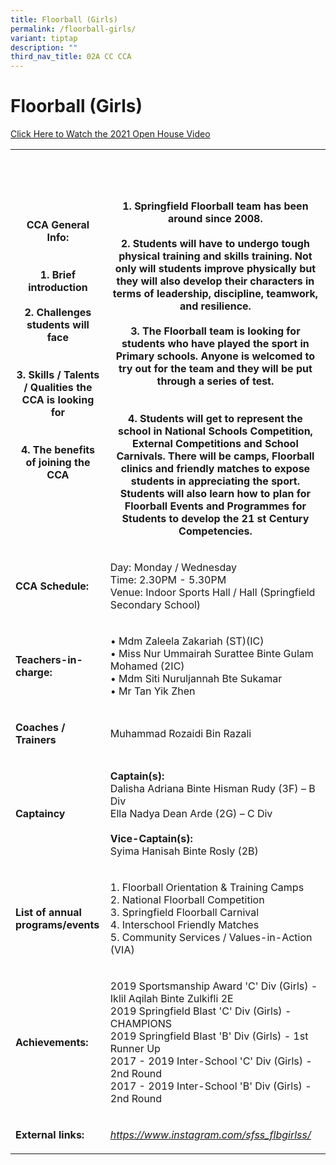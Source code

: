 ```yaml
---
title: Floorball (Girls)
permalink: /floorball-girls/
variant: tiptap
description: ""
third_nav_title: 02A CC CCA
---
```

<h1><strong>Floorball (Girls)</strong></h1>
<p></p>
<p><a href="https://youtu.be/gj1S70I3sJ4" rel="noopener noreferrer nofollow" target="_blank"><u>Click Here to Watch the 2021 Open House Video</u></a>
</p>
<p></p>
<table style="minWidth: 50px">
<colgroup>
<col>
<col>
</colgroup>
<tbody>
<tr>
<th rowspan="1" colspan="1">
<p><strong>CCA General Info:<br><br><br>1. Brief introduction<br><br>2. Challenges students will face<br><br><br>3. Skills / Talents / Qualities the CCA is looking for<br><br><br>4. The benefits of joining the CCA</strong>
</p>
</th>
<th rowspan="1" colspan="1">
<p>
<br>
<br>
<br>1. Springfield Floorball team has been around since 2008.
<br>
<br>2. Students will have to undergo tough physical training and skills training.
Not only will students improve physically but they will also develop their
characters in terms of leadership, discipline, teamwork, and resilience.
<br>
<br>3. The Floorball team is looking for students who have played the sport
in Primary schools. Anyone is welcomed to try out for the team and they
will be put through a series of test.
<br>
<br>
<br>4. Students will get to represent the school in National Schools Competition,
External Competitions and School Carnivals. There will be camps, Floorball
clinics and friendly matches to expose students in appreciating the sport.
Students will also learn how to plan for Floorball Events and Programmes
for Students to develop the 21 st Century Competencies.</p>
</th>
</tr>
<tr>
<td rowspan="1" colspan="1">
<p><strong>CCA Schedule:</strong>
</p>
</td>
<td rowspan="1" colspan="1">
<p>Day: Monday / Wednesday
<br>Time: 2.30PM - 5.30PM
<br>Venue: Indoor Sports Hall / Hall (Springfield Secondary School)</p>
</td>
</tr>
<tr>
<td rowspan="1" colspan="1">
<p><strong>Teachers-in-charge:</strong>
</p>
</td>
<td rowspan="1" colspan="1">
<p>• Mdm Zaleela Zakariah (ST)(IC)
<br>• Miss Nur Ummairah Surattee Binte Gulam Mohamed (2IC)
<br>• Mdm Siti Nuruljannah Bte Sukamar
<br>• Mr Tan Yik Zhen</p>
</td>
</tr>
<tr>
<td rowspan="1" colspan="1">
<p><strong>Coaches / Trainers</strong>
</p>
</td>
<td rowspan="1" colspan="1">
<p>Muhammad Rozaidi Bin Razali</p>
</td>
</tr>
<tr>
<td rowspan="1" colspan="1">
<p><strong>Captaincy</strong>
</p>
</td>
<td rowspan="1" colspan="1">
<p><strong>Captain(s):</strong>
<br>Dalisha Adriana Binte Hisman Rudy (3F) – B Div
<br>Ella Nadya Dean Arde (2G) – C Div
<br>
<br><strong>Vice-Captain(s):</strong>
<br>Syima Hanisah Binte Rosly (2B)</p>
</td>
</tr>
<tr>
<td rowspan="1" colspan="1">
<p><strong>List of annual programs/events</strong>
</p>
</td>
<td rowspan="1" colspan="1">
<p>1. Floorball Orientation &amp; Training Camps
<br>2. National Floorball Competition
<br>3. Springfield Floorball Carnival
<br>4. Interschool Friendly Matches
<br>5. Community Services / Values-in-Action (VIA)</p>
</td>
</tr>
<tr>
<td rowspan="1" colspan="1">
<p><strong>Achievements:</strong>
</p>
</td>
<td rowspan="1" colspan="1">
<p>2019 Sportsmanship Award 'C' Div (Girls) - Iklil Aqilah Binte Zulkifli
2E
<br>2019 Springfield Blast 'C' Div (Girls) - CHAMPIONS
<br>2019 Springfield Blast 'B' Div (Girls) - 1st Runner Up
<br>2017 - 2019 Inter-School 'C' Div (Girls) - 2nd Round
<br>2017 - 2019 Inter-School 'B' Div (Girls) - 2nd Round</p>
</td>
</tr>
<tr>
<td rowspan="1" colspan="1">
<p><strong>External links:</strong>
</p>
</td>
<td rowspan="1" colspan="1">
<p><em><a href="https://youtu.be/gj1S70I3sJ4" rel="noopener noreferrer nofollow" target="_blank"><u>https://www.instagram.com/sfss_flbgirlss/</u></a></em>
</p>
</td>
</tr>
</tbody>
</table>
<p></p>